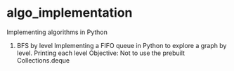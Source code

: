 # algo_implementation
Implementing algorithms in Python

1) BFS by level 
  Implementing a FIFO queue in Python to explore a graph by level. Printing each level
  Objective: Not to use the prebuilt Collections.deque
